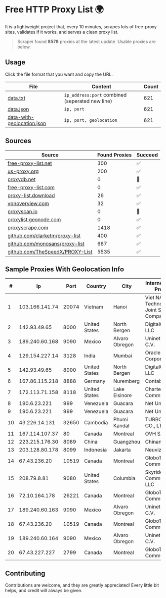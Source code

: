 
# Free HTTP Proxy List 🌍

It is a lightweight project that, every 10 minutes, scrapes lots of free-proxy sites, validates if it works, and serves a clean proxy list.


> Scraper found **8578** proxies at the latest update. Usable proxies are below.

## Usage

Click the file format that you want and copy the URL.


|File|Content|Count|
|----|-------|-----|
|[data.txt](https://raw.githubusercontent.com/themiralay/Proxy-List-World/master/data.txt)|`ip_address:port` combined (seperated new line)|621|
|[data.json](https://raw.githubusercontent.com/themiralay/Proxy-List-World/master/data.json)|`ip, port`|621|
|[data-with-geolocation.json](https://raw.githubusercontent.com/themiralay/Proxy-List-World/master/data-with-geolocation.json)|`ip, port, geolocation`|621|

## Sources

|Source|Found Proxies|Succeed|
|------|-------------|-------|
|[free-proxy-list.net](https://free-proxy-list.net)|300|✅|
|[us-proxy.org](https://www.us-proxy.org)|200|✅|
|[proxydb.net](http://proxydb.net)|0|🚫|
|[free-proxy-list.com](https://free-proxy-list.com/?page=&port=&type%5B%5D=http&type%5B%5D=https&up_time=0&search=Search)|0|✅|
|[proxy-list.download](https://www.proxy-list.download/HTTP)|26|✅|
|[vpnoverview.com](https://vpnoverview.com/privacy/anonymous-browsing/free-proxy-servers)|32|✅|
|[proxyscan.io](https://www.proxyscan.io)|0|🚫|
|[proxylist.geonode.com](https://proxylist.geonode.com/api/proxy-list?limit=300&page=1&sort_by=lastChecked&sort_type=desc&protocols=http,https)|0|✅|
|[proxyscrape.com](https://api.proxyscrape.com/v2/?request=displayproxies&protocol=http&timeout=10000&country=all&ssl=all&anonymity=all)|1418|✅|
|[github.com/clarketm/proxy-list](https://raw.githubusercontent.com/clarketm/proxy-list/master/proxy-list-raw.txt)|400|✅|
|[github.com/monosans/proxy-list](https://raw.githubusercontent.com/monosans/proxy-list/main/proxies/http.txt)|667|✅|
|[github.com/TheSpeedX/PROXY-List](https://raw.githubusercontent.com/TheSpeedX/PROXY-List/master/http.txt)|5535|✅|


## Sample Proxies With Geolocation Info

|#|Ip|Port|Country|City|Internet Service Provider|
|-|--|----|-------|----|-------------------------|
|1|103.166.141.74|20074|Vietnam|Hanoi|Viet NAM Cloud Technology Joint Stock Company|
|2|142.93.49.65|8000|United States|North Bergen|DigitalOcean, LLC|
|3|189.240.60.168|9090|Mexico|Alvaro Obregon|Uninet S.A. de C.V.|
|4|129.154.227.14|3128|India|Mumbai|Oracle Corporation|
|5|142.93.49.65|8000|United States|North Bergen|DigitalOcean, LLC|
|6|167.86.115.218|8888|Germany|Nuremberg|Contabo GmbH|
|7|172.113.71.158|8118|United States|Lake Elsinore|Charter Communications|
|8|190.6.23.221|999|Venezuela|Guacara|Net Uno|
|9|190.6.23.221|999|Venezuela|Guacara|Net Uno|
|10|43.226.14.131|32650|Cambodia|Phumi Kandal|TURBOTECH CO., LTD.|
|11|167.114.107.37|80|Canada|Montreal|OVH SAS|
|12|223.215.176.30|8089|China|Guangzhou|Chinanet|
|13|203.128.80.178|8099|Indonesia|Jakarta|Neuviz|
|14|67.43.236.20|10519|Canada|Montreal|GloboTech Communications|
|15|208.79.8.81|9080|United States|Columbia|Skyrider Communications LLC|
|16|72.10.164.178|26221|Canada|Montreal|GloboTech Communications|
|17|189.240.60.163|9090|Mexico|Alvaro Obregon|Uninet S.A. de C.V.|
|18|67.43.236.20|10519|Canada|Montreal|GloboTech Communications|
|19|189.240.60.164|9090|Mexico|Alvaro Obregon|Uninet S.A. de C.V.|
|20|67.43.227.227|2799|Canada|Montreal|GloboTech Communications|



## Contributing

Contributions are welcome, and they are greatly appreciated! Every
little bit helps, and credit will always be given.


